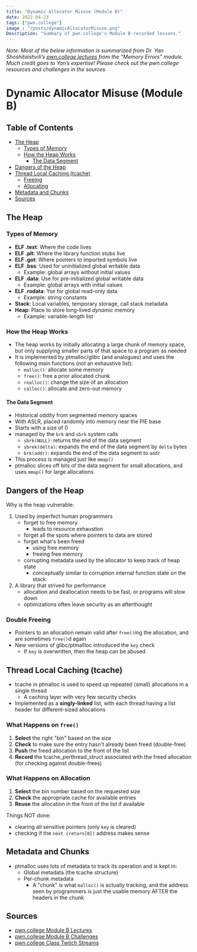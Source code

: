 ```yaml
---
title: "Dynamic Allocator Misuse (Module B)"
date: 2022-04-23
tags: ["pwn.college"]
image : "/posts/dynamicAllocatorMisuse.png"
Description: "Summary of pwn.college's Module B recorded lessons."
---
```

*Note: Most of the below information is summarized from Dr. Yan Shoshitaishvili’s [pwn.college lectures](https://pwn.college/modules/heap) from the “Memory Errors” module. Much credit goes to Yan’s expertise! Please check out the pwn.college resources and challenges in the sources*

# Dynamic Allocator Misuse (Module B)

## Table of Contents
- [The Heap](#the-heap)
    - [Types of Memory](#types-of-memory)
    - [How the Heap Works](#how-the-heap-works)
        - [The Data Segment](#the-data-segment)
- [Dangers of the Heap](#dangers-of-the-heap)
- [Thread Local Caching (tcache)](#thread-local-caching-tcache)
    - [Freeing](#what-happens-on-free)
    - [Allocating](#what-happens-on-allocation)
- [Metadata and Chunks](#metadata-and-chunks)
- [Sources](#sources)

## The Heap

### Types of Memory
- **ELF .text**: Where the code lives
- **ELF .plt**: Where the library function stubs live
- **ELF .got**: Where pointers to imported symbols live
- **ELF .bss**: Used for uninitialized global writable data
    - Example: global arrays without initial values
- **ELF .data**: Use for pre-initialized global writable data
    - Example: global arrays with initial values
- **ELF .rodata**: Yse for global read-only data
    - Example: string constants
- **Stack**: Local variables, temporary storage, call stack metadata
- **Heap**: Place to store long-lived *dynamic* memory
    - Example: variable-length list

### How the Heap Works
- The heap works by initially allocating a large chunk of memory space, but only supplying smaller parts of that space to a program as needed
- It is implemented by ptmalloc/glibc (and analogues) and uses the following main functions (not an exhaustive list):
    - `malloc()`: allocate some memory
    - `free()`: free a prior allocated chunk
    - `realloc()`: change the size of an allocation
    - `calloc()`: allocate and zero-out memory

#### The Data Segment
- Historical oddity from segmented memory spaces
- With ASLR, placed randomly into memory near the PIE base
- Starts with a size of 0
- managed by the `brk` and `sbrk` system calls
    - `sbrk(NULL)`: returns the end of the data segment
    - `sbrek(delta)`: expands the end of the data segment by `delta` bytes
    - `brk(addr)`: expands the end of the data segment to `addr`
- This process is managed just like `mmap()`
- ptmalloc slices off bits of the data segment for small allocations, and uses `mmap()` for large allocations

## Dangers of the Heap
Why is the heap vulnerable:
1. Used by imperfect human programmers
    - forget to free memory
        - leads to resource exhaustion
    - forget all the spots where pointers to data are stored
    - forget what's been freed
        - using free memory
        - freeing free memory
    - corrupting metadata used by the allocator to keep track of heap state
        - conceptually similar to corruption internal function state on the stack
2. A library that strived for performance
    - allocation and deallocation needs to be fast, or programs will slow down
    - optimizations often leave security as an afterthought

### Double Freeing
- Pointers to an allocation remain valid after `free()`ing the allocation, and are sometimes `free()`d again
- New versions of glibc/ptmallloc introduced the `key` check
    - If `key` is overwritten, then the heap can be abused

## Thread Local Caching (tcache)
- tcache in ptmalloc is used to speed up repeated (small) allocations in a single thread
    - A caching layer with very few security checks
- Implemented as a **singly-linked** list, with each thread having a list header for different-sized allocations

### What Happens on `free()`
1. **Select** the right "bin" based on the size
2. **Check** to make sure the entry hasn't already been freed (double-free)
3. **Push** the freed allocation to the front of the list
4. **Record** the tcache_perthread_struct associated with the freed allocation (for checking against double-frees)

### What Happens on Allocation
1. **Select** the bin number based on the requested size
2. **Check** the appropriate cache for available entries
3. **Reuse** the allocation in the front of the list if available

Things NOT done:
- clearing all sensitive pointers (only `key` is cleared)
- checking if the `next (return[0])` address makes sense

## Metadata and Chunks
- ptmalloc uses lots of metadata to track its operation and is kept in:
    - Global metadata (the tcache structure)
    - Per-chunk metadata
        - A "chunk" is what `malloc()` is actually tracking, and the address seen by programmers is just the usable memory AFTER the headers in the chunk

## Sources
- [pwn.college Module B Lectures](https://pwn.college/modules/heap)
- [pwn.college Module B Challenges](https://dojo.pwn.college/challenges/heap)
- [pwn.college Class Twitch Streams](https://www.twitch.tv/pwncollege)